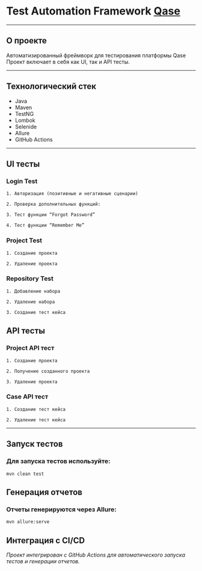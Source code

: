 # Test Automation Framework [Qase]( https://app.qase.io) 
___
## О проекте
Автоматизированный фреймворк для тестирования платформы Qase <br> Проект включает в себя как UI, так и API тесты.
___
## Технологический стек
* Java
* Maven
* TestNG
* Lombok
* Selenide
* Allure
* GitHub Actions 
___
## UI тесты
### Login Test
```
1. Авторизация (позитивные и негативные сценарии)

2. Проверка дополнительных функций:

3. Тест функции “Forgot Password”

4. Тест функции “Remember Me”
```
### Project Test
```
1. Создание проекта

2. Удаление проекта
```
### Repository Test
```
1. Добавление набора

2. Удаление набора

3. Создание тест кейса
```
## API тесты
### Project API тест
```
1. Создание проекта

2. Получение созданного проекта

3. Удаление проекта
```
### Case API тест
```
1. Создание тест кейса

2. Удаление тест кейса
```
___
## Запуск тестов
### Для запуска тестов используйте:
``` mvn clean test ```

## Генерация отчетов
### Отчеты генерируются через Allure:
``` mvn allure:serve ```

## Интеграция с CI/CD
*Проект интегрирован с GitHub Actions для автоматического запуска тестов и генерации отчетов.*